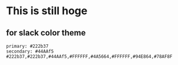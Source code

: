 # This is still hoge

## for slack color theme
```
primary: #222b37
secondary: #44AAf5
#222b37,#222b37,#44AAf5,#FFFFFF,#4A5664,#FFFFFF,#94E864,#78AF8F
```
